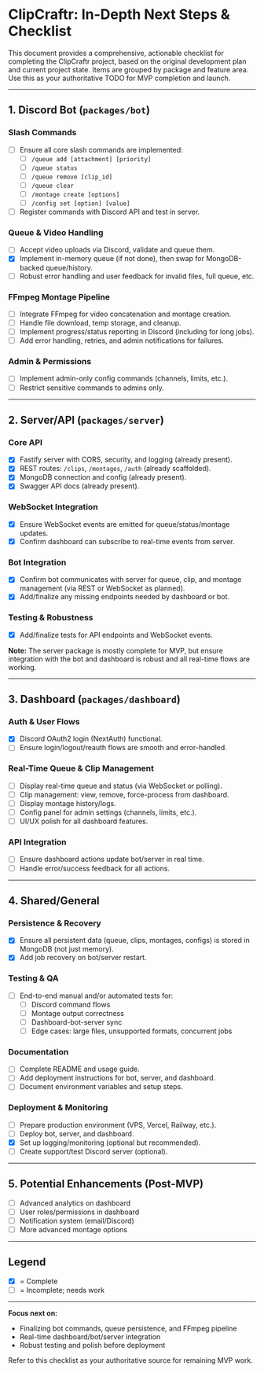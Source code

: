 # ClipCraftr: In-Depth Next Steps & Checklist

This document provides a comprehensive, actionable checklist for completing the ClipCraftr project, based on the original development plan and current project state. Items are grouped by package and feature area. Use this as your authoritative TODO for MVP completion and launch.

---

## 1. Discord Bot (`packages/bot`)

### Slash Commands

- [ ] Ensure all core slash commands are implemented:
  - [ ] `/queue add [attachment] [priority]`
  - [ ] `/queue status`
  - [ ] `/queue remove [clip_id]`
  - [ ] `/queue clear`
  - [ ] `/montage create [options]`
  - [ ] `/config set [option] [value]`
- [ ] Register commands with Discord API and test in server.

### Queue & Video Handling

- [ ] Accept video uploads via Discord, validate and queue them.
- [x] Implement in-memory queue (if not done), then swap for MongoDB-backed queue/history.
- [ ] Robust error handling and user feedback for invalid files, full queue, etc.

### FFmpeg Montage Pipeline

- [ ] Integrate FFmpeg for video concatenation and montage creation.
- [ ] Handle file download, temp storage, and cleanup.
- [ ] Implement progress/status reporting in Discord (including for long jobs).
- [ ] Add error handling, retries, and admin notifications for failures.

### Admin & Permissions

- [ ] Implement admin-only config commands (channels, limits, etc.).
- [ ] Restrict sensitive commands to admins only.

---

## 2. Server/API (`packages/server`)

### Core API

- [x] Fastify server with CORS, security, and logging (already present).
- [x] REST routes: `/clips`, `/montages`, `/auth` (already scaffolded).
- [x] MongoDB connection and config (already present).
- [x] Swagger API docs (already present).

### WebSocket Integration

- [x] Ensure WebSocket events are emitted for queue/status/montage updates.
- [x] Confirm dashboard can subscribe to real-time events from server.

### Bot Integration

- [x] Confirm bot communicates with server for queue, clip, and montage management (via REST or WebSocket as planned).
- [x] Add/finalize any missing endpoints needed by dashboard or bot.

### Testing & Robustness

- [x] Add/finalize tests for API endpoints and WebSocket events.

**Note:** The server package is mostly complete for MVP, but ensure integration with the bot and dashboard is robust and all real-time flows are working.

---

## 3. Dashboard (`packages/dashboard`)

### Auth & User Flows

- [x] Discord OAuth2 login (NextAuth) functional.
- [ ] Ensure login/logout/reauth flows are smooth and error-handled.

### Real-Time Queue & Clip Management

- [ ] Display real-time queue and status (via WebSocket or polling).
- [ ] Clip management: view, remove, force-process from dashboard.
- [ ] Display montage history/logs.
- [ ] Config panel for admin settings (channels, limits, etc.).
- [ ] UI/UX polish for all dashboard features.

### API Integration

- [ ] Ensure dashboard actions update bot/server in real time.
- [ ] Handle error/success feedback for all actions.

---

## 4. Shared/General

### Persistence & Recovery

- [x] Ensure all persistent data (queue, clips, montages, configs) is stored in MongoDB (not just memory).
- [x] Add job recovery on bot/server restart.

### Testing & QA

- [ ] End-to-end manual and/or automated tests for:
  - [ ] Discord command flows
  - [ ] Montage output correctness
  - [ ] Dashboard-bot-server sync
  - [ ] Edge cases: large files, unsupported formats, concurrent jobs

### Documentation

- [ ] Complete README and usage guide.
- [ ] Add deployment instructions for bot, server, and dashboard.
- [ ] Document environment variables and setup steps.

### Deployment & Monitoring

- [ ] Prepare production environment (VPS, Vercel, Railway, etc.).
- [ ] Deploy bot, server, and dashboard.
- [x] Set up logging/monitoring (optional but recommended).
- [ ] Create support/test Discord server (optional).

---

## 5. Potential Enhancements (Post-MVP)

- [ ] Advanced analytics on dashboard
- [ ] User roles/permissions in dashboard
- [ ] Notification system (email/Discord)
- [ ] More advanced montage options

---

## Legend

- [x] = Complete
- [ ] = Incomplete; needs work

---

**Focus next on:**

- Finalizing bot commands, queue persistence, and FFmpeg pipeline
- Real-time dashboard/bot/server integration
- Robust testing and polish before deployment

Refer to this checklist as your authoritative source for remaining MVP work.
